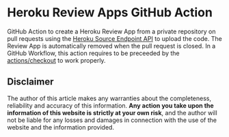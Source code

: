 # Heroku Review Apps GitHub Action
GitHub Action to create a Heroku Review App from a private repository on pull requests using the [Heroku Source Endpoint API](https://devcenter.heroku.com/articles/build-and-release-using-the-api#sources-endpoint) to upload the code. 
The Review App is automatically removed when the pull request is closed.
In a GitHub Workflow, this action requires to be preceeded by the [actions/checkout](https://github.com/actions/checkout) to work properly.

## Disclaimer
The author of this article makes any warranties about the completeness, reliability and accuracy of this information. **Any action you take upon the information of this website is strictly at your own risk**, and the author will not be liable for any losses and damages in connection with the use of the website and the information provided.